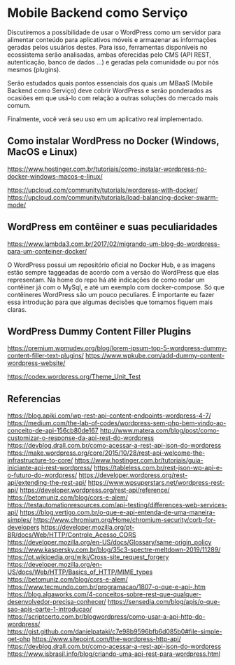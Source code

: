 # Mobile Backend como Serviço

Discutiremos a possibilidade de usar o WordPress como um servidor para alimentar conteúdo para aplicativos móveis e armazenar as informações geradas pelos usuários destes.
Para isso, ferramentas disponíveis no ecossistema serão analisadas, ambas oferecidas pelo CMS (API REST, autenticação, banco de dados ...) e geradas pela comunidade ou por nós mesmos (plugins).

Serão estudados quais pontos essenciais dos quais um MBaaS (Mobile Backend como Serviço) deve cobrir WordPress e serão ponderados as ocasiões em que usá-lo com relação a outras soluções do mercado mais comum.

Finalmente, você verá seu uso em um aplicativo real implementado.


## Como instalar WordPress no Docker (Windows, MacOS e Linux)
https://www.hostinger.com.br/tutoriais/como-instalar-wordpress-no-docker-windows-macos-e-linux/

https://upcloud.com/community/tutorials/wordpress-with-docker/
https://upcloud.com/community/tutorials/load-balancing-docker-swarm-mode/


## WordPress em contêiner e suas peculiaridades

https://www.lambda3.com.br/2017/02/migrando-um-blog-do-wordpress-para-um-conteiner-docker/

O WordPress possui um repositório oficial no Docker Hub, e as imagens estão sempre taggeadas de acordo com a versão do WordPress que elas representam. Na home do repo há até indicações de como rodar um contêiner já com o MySql, e até um exemplo com docker-compose. Só que contêineres WordPress são um pouco peculiares. É importante eu fazer essa introdução para que algumas decisões que tomamos fiquem mais claras.


## WordPress Dummy Content Filler Plugins
https://premium.wpmudev.org/blog/lorem-ipsum-top-5-wordpress-dummy-content-filler-text-plugins/
https://www.wpkube.com/add-dummy-content-wordpress-website/

https://codex.wordpress.org/Theme_Unit_Test



## Referencias

https://blog.apiki.com/wp-rest-api-content-endpoints-wordpress-4-7/
https://medium.com/the-lab-of-codes/wordpress-sem-php-bem-vindo-ao-conceito-de-api-156cb80de167
http://www.matera.com/blog/post/como-customizar-o-response-da-api-rest-do-wordpress
https://devblog.drall.com.br/como-acessar-a-rest-api-json-do-wordpress
https://make.wordpress.org/core/2015/10/28/rest-api-welcome-the-infrastructure-to-core/
https://www.hostinger.com.br/tutoriais/guia-iniciante-api-rest-wordpress/
https://tableless.com.br/rest-json-wp-api-e-o-futuro-do-wordpress/
https://developer.wordpress.org/rest-api/extending-the-rest-api/
https://www.wpsuperstars.net/wordpress-rest-api/
https://developer.wordpress.org/rest-api/reference/
https://betomuniz.com/blog/cors-e-alem/
https://testautomationresources.com/api-testing/differences-web-services-api/
https://blog.vertigo.com.br/o-que-e-api-entenda-de-uma-maneira-simples/
https://www.chromium.org/Home/chromium-security/corb-for-developers
https://developer.mozilla.org/pt-BR/docs/Web/HTTP/Controle_Acesso_CORS
https://developer.mozilla.org/en-US/docs/Glossary/same-origin_policy
https://www.kaspersky.com.br/blog/35c3-spectre-meltdown-2019/11289/
https://pt.wikipedia.org/wiki/Cross-site_request_forgery
https://developer.mozilla.org/en-US/docs/Web/HTTP/Basics_of_HTTP/MIME_types
https://betomuniz.com/blog/cors-e-alem/
https://www.tecmundo.com.br/programacao/1807-o-que-e-api-.htm
https://blog.algaworks.com/4-conceitos-sobre-rest-que-qualquer-desenvolvedor-precisa-conhecer/
https://sensedia.com/blog/apis/o-que-sao-apis-parte-1-introducao/
https://scriptcerto.com.br/blogwordpress/como-usar-a-api-http-do-wordpress/
https://gist.github.com/danielpataki/c7e98b9596bfb6d085b0#file-simple-get-php
https://www.sitepoint.com/the-wordpress-http-api/
https://devblog.drall.com.br/como-acessar-a-rest-api-json-do-wordpress
https://www.isbrasil.info/blog/criando-uma-api-rest-para-wordpress.html

